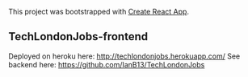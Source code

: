 This project was bootstrapped with [Create React App](https://github.com/facebook/create-react-app).

## TechLondonJobs-frontend
Deployed on heroku here: http://techlondonjobs.herokuapp.com/
See backend here: https://github.com/IanB13/TechLondonJobs


